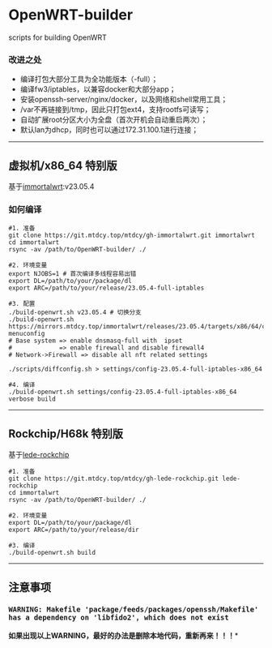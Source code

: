 # OpenWRT-builder

scripts for building OpenWRT

### 改进之处

- 编译打包大部分工具为全功能版本（-full）；
- 编译fw3/iptables，以兼容docker和大部分app；
- 安装openssh-server/nginx/docker，以及网络和shell常用工具；
- /var不再链接到/tmp，因此只打包ext4，支持rootfs可读写；
- 自动扩展root分区大小为全盘（首次开机会自动重启两次）；
- 默认lan为dhcp，同时也可以通过172.31.100.1进行连接；

---

## 虚拟机/x86_64 特别版

基于[immortalwrt](https://github.com/immortalwrt/immortalwrt):v23.05.4

### 如何编译

```shell
#1. 准备
git clone https://git.mtdcy.top/mtdcy/gh-immortalwrt.git immortalwrt
cd immortalwrt
rsync -av /path/to/OpenWRT-builder/ ./

#2. 环境变量
export NJOBS=1 # 首次编译多线程容易出错
export DL=/path/to/your/package/dl
export ARC=/path/to/your/release/23.05.4-full-iptables

#3. 配置
./build-openwrt.sh v23.05.4 # 切换分支
./build-openwrt.sh https://mirrors.mtdcy.top/immortalwrt/releases/23.05.4/targets/x86/64/config.buildinfo menuconfig
# Base system => enable dnsmasq-full with  ipset
#             => enable firewall and disable firewall4
# Network->Firewall => disable all nft related settings

./scripts/diffconfig.sh > settings/config-23.05.4-full-iptables-x86_64

#4. 编译
./build-openwrt.sh settings/config-23.05.4-full-iptables-x86_64 verbose build
```

---

## Rockchip/H68k 特别版

基于[lede-rockchip](https://github.com/DHDAXCW/lede-rockchip)

```shell
#1. 准备
git clone https://git.mtdcy.top/mtdcy/gh-lede-rockchip.git lede-rockchip
cd immortalwrt
rsync -av /path/to/OpenWRT-builder/ ./

#2. 环境变量
export DL=/path/to/your/package/dl
export ARC=/path/to/your/release/dir

#3. 编译
./build-openwrt.sh build
```

---

## 注意事项

### `WARNING: Makefile 'package/feeds/packages/openssh/Makefile' has a dependency on 'libfido2', which does not exist`

**如果出现以上WARNING，最好的办法是删除本地代码，重新再来！！！***
